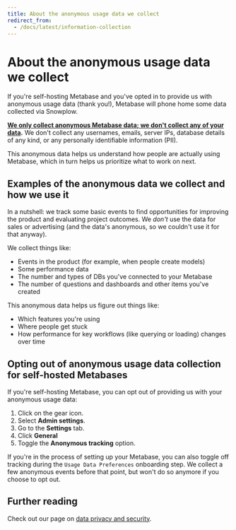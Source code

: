 ```yaml
---
title: About the anonymous usage data we collect
redirect_from:
  - /docs/latest/information-collection
---
```


# About the anonymous usage data we collect

If you're self-hosting Metabase and you've opted in to provide us with anonymous usage data (thank you!), Metabase will phone home some data collected via Snowplow.

**[We only collect anonymous Metabase data; we don't collect any of your data](https://www.metabase.com/security/).** We don't collect any usernames, emails, server IPs, database details of any kind, or any personally identifiable information (PII).

This anonymous data helps us understand how people are actually using Metabase, which in turn helps us prioritize what to work on next.

## Examples of the anonymous data we collect and how we use it

In a nutshell: we track some basic events to find opportunities for improving the product and evaluating project outcomes. We _don't_ use the data for sales or advertising (and the data's anonymous, so we couldn't use it for that anyway).

We collect things like:

- Events in the product (for example, when people create models)
- Some performance data
- The number and types of DBs you've connected to your Metabase
- The number of questions and dashboards and other items you've created

This anonymous data helps us figure out things like:

- Which features you're using
- Where people get stuck
- How performance for key workflows (like querying or loading) changes over time

## Opting out of anonymous usage data collection for self-hosted Metabases

If you're self-hosting Metabase, you can opt out of providing us with your anonymous usage data:

1. Click on the gear icon.
2. Select **Admin settings**.
3. Go to the **Settings** tab.
4. Click **General**
5. Toggle the **Anonymous tracking** option.

If you're in the process of setting up your Metabase, you can also toggle off tracking during the `Usage Data Preferences` onboarding step. We collect a few anonymous events before that point, but won't do so anymore if you choose to opt out.

## Further reading

Check out our page on [data privacy and security](https://www.metabase.com/security/).

